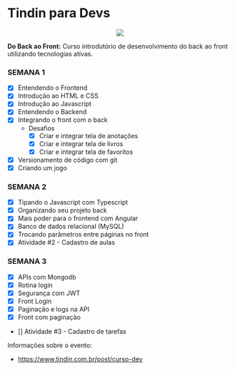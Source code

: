 # Tindin para Devs
<p align="center"> 
    <img           src="https://static.wixstatic.com/media/134f29_afc8e97c5bbc428b9643e1028c5b2e6f~mv2.png/v1/fill/w_360,h_360,al_c,q_95/134f29_afc8e97c5bbc428b9643e1028c5b2e6f~mv2.webp">
</p>

**Do Back ao Front:** Curso introdutório de desenvolvimento do back ao front utilizando tecnologias ativas.

### **SEMANA 1**

- [x] Entendendo o Frontend
- [x] Introdução ao HTML e CSS
- [x] Introdução ao Javascript
- [x] Entendendo o Backend
- [x] Integrando o front com o back
    - Desafios
        - [x] Criar e integrar tela de anotações
        - [x] Criar e integrar tela de livros
        - [x] Criar e integrar tela de favoritos
- [x] Versionamento de código com git
- [x] Criando um jogo

### **SEMANA 2**

- [x] Tipando o Javascript com Typescript
- [x] Organizando seu projeto back
- [x] Mais poder para o frontend com Angular
- [x] Banco de dados relacional (MySQL)
- [x] Trocando parâmetros entre páginas no front
- [x] Atividade #2 - Cadastro de aulas

### **SEMANA 3**

- [x] APIs com Mongodb
- [x] Rotina login
- [x] Segurança com JWT
- [x] Front Login
- [x] Paginação e logs na API
- [x] Front com paginação
- [] Atividade #3 - Cadastro de tarefas

Informações sobre o evento: 
 - https://www.tindin.com.br/post/curso-dev
